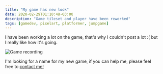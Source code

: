 ```yaml
---
title: "My game has new look"
date: 2020-02-29T01:10:48-03:00
description: "Game tileset and player have been reworked"
tags: [gamedev, pixelart, platformer, jumpgame]
---
```


I have been working a lot on the game, that's why I couldn't post a lot :( but I really like how it's going.

![Game recording](recording.gif)

I'm looking for a name for my new game, if you can help me, please feel free to [contact me!](/about)
